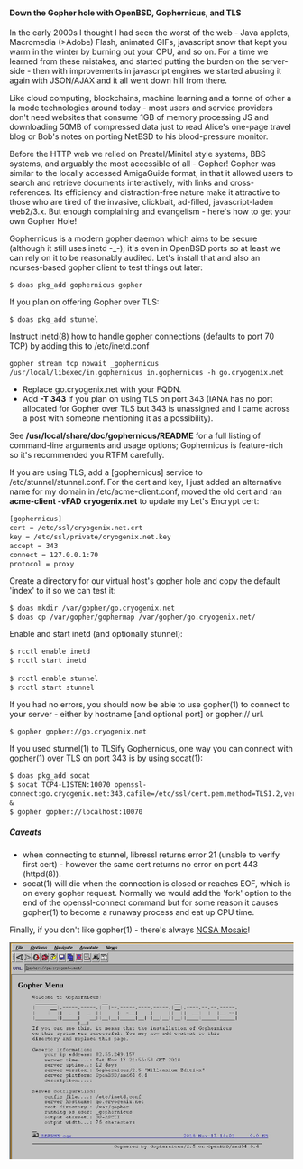 #### Down the Gopher hole with OpenBSD, Gophernicus, and TLS

In the early 2000s I thought I had seen the worst of the web - Java applets, Macromedia (>Adobe) Flash, animated GIFs, javascript snow that kept you warm in the winter by burning out your CPU, and so on.  For a time we learned from these mistakes, and started putting the burden on the server-side - then with improvements in javascript engines we started abusing it again with JSON/AJAX and it all went down hill from there.

Like cloud computing, blockchains, machine learning and a tonne of other a la mode technologies around today - most users and service providers don't need websites that consume 1GB of memory processing JS and downloading 50MB of compressed data just to read Alice's one-page travel blog or Bob's notes on porting NetBSD to his blood-pressure monitor.

Before the HTTP web we relied on Prestel/Minitel style systems, BBS systems, and arguably the most accessible of all - Gopher! Gopher was similar to the locally accessed AmigaGuide format, in that it allowed users to search and retrieve documents interactively, with links and cross-references. Its efficiency and distraction-free nature make it attractive to those who are tired of the invasive, clickbait, ad-filled, javascript-laden web2/3.x. But enough complaining and evangelism - here's how to get your own Gopher Hole!

Gophernicus is a modern gopher daemon which aims to be secure (although it still uses inetd -_-); it's even in OpenBSD ports so at least we can rely on it to be reasonably audited. Let's install that and also an ncurses-based gopher client to test things out later:

    $ doas pkg_add gophernicus gopher

If you plan on offering Gopher over TLS:

    $ doas pkg_add stunnel

Instruct inetd(8) how to handle gopher connections (defaults to port 70 TCP) by adding this to /etc/inetd.conf

    gopher stream tcp nowait _gophernicus /usr/local/libexec/in.gophernicus in.gophernicus -h go.cryogenix.net

- Replace go.cryogenix.net with your FQDN. 
- Add **-T 343** if you plan on using TLS on port 343 (IANA has no port allocated for Gopher over TLS but 343 is unassigned and I came across a post with someone mentioning it as a possibility).

See **/usr/local/share/doc/gophernicus/README** for a full listing of command-line arguments and usage options; Gophernicus is feature-rich so it's recommended you RTFM carefully.

If you are using TLS, add a [gophernicus] service to /etc/stunnel/stunnel.conf. For the cert and key, I just added an alternative name for my domain in /etc/acme-client.conf, moved the old cert and ran **acme-client -vFAD cryogenix.net** to update my Let's Encrypt cert:

    [gophernicus]
    cert = /etc/ssl/cryogenix.net.crt
    key = /etc/ssl/private/cryogenix.net.key
    accept = 343
    connect = 127.0.0.1:70
    protocol = proxy
    
Create a directory for our virtual host's gopher hole and copy the default 'index' to it so we can test it:

    $ doas mkdir /var/gopher/go.cryogenix.net
    $ doas cp /var/gopher/gophermap /var/gopher/go.cryogenix.net/

Enable and start inetd (and optionally stunnel):

    $ rcctl enable inetd
    $ rcctl start inetd
    
    $ rcctl enable stunnel
    $ rcctl start stunnel

If you had no errors, you should now be able to use gopher(1) to connect to your server - either by hostname [and optional port] or gopher:// url.

    $ gopher gopher://go.cryogenix.net

If you used stunnel(1) to TLSify Gophernicus, one way you can connect with gopher(1) over TLS on port 343 is by using socat(1):

    $ doas pkg_add socat
    $ socat TCP4-LISTEN:10070 openssl-connect:go.cryogenix.net:343,cafile=/etc/ssl/cert.pem,method=TLS1.2,verify=0,reuseaddr &
    $ gopher gopher://localhost:10070

##### Caveats #####

- when connecting to stunnel, libressl returns error 21 (unable to verify first cert) - however the same cert returns no error on port 443 (httpd(8)).
- socat(1) will die when the connection is closed or reaches EOF, which is on every gopher request. Normally we would add the 'fork' option to the end of the openssl-connect command but for some reason it causes gopher(1) to become a runaway process and eat up CPU time.

Finally, if you don't like gopher(1) - there's always [NCSA Mosaic](https://cryogenix.net/NCSA_Mosaic_OpenBSD.html)!

![Gopher on Mosaic Screenshot](gop.png)
